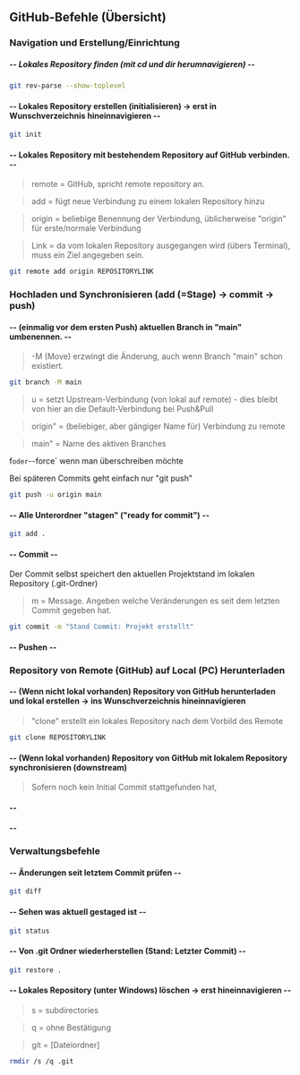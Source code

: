 ## GitHub-Befehle (Übersicht)

### Navigation und Erstellung/Einrichtung

##### -- Lokales Repository finden (mit cd und dir herumnavigieren) --

```bash
git rev-parse --show-toplevel
```



#### -- Lokales Repository erstellen (initialisieren) -> erst in Wunschverzeichnis hineinnavigieren --

```bash
git init
```


#### -- Lokales Repository mit bestehendem Repository auf GitHub verbinden. --

> remote = GitHub, spricht remote repository an.

> add = fügt neue Verbindung zu einem lokalen Repository hinzu

> origin = beliebige Benennung der Verbindung, üblicherweise "origin" für erste/normale Verbindung

> Link = da vom lokalen Repository ausgegangen wird (übers Terminal), muss ein Ziel angegeben sein.

```bash
git remote add origin REPOSITORYLINK
```


### Hochladen und Synchronisieren (add (=Stage) -> commit -> push)

#### -- (einmalig vor dem ersten Push) aktuellen Branch in "main" umbenennen. --

> -M (Move) erzwingt die Änderung, auch wenn Branch "main" schon existiert.

```bash
git branch -M main
```

> u = setzt Upstream-Verbindung (von lokal auf remote) - dies bleibt von hier an die Default-Verbindung bei Push&Pull

> origin" = (beliebiger, aber gängiger Name für) Verbindung zu remote

> main" = Name des aktiven Branches
 
f` oder `--force` wenn man überschreiben möchte

Bei späteren Commits geht einfach nur "git push"

```bash
git push -u origin main
```

#### -- Alle Unterordner "stagen" ("ready for commit") --

```bash
git add .
```


#### -- Commit --

Der Commit selbst speichert den aktuellen Projektstand im lokalen Repository (.git-Ordner)

> m = Message. Angeben welche Veränderungen es seit dem letzten Commit gegeben hat.

```bash
git commit -m "Stand Commit: Projekt erstellt"
```

#### -- Pushen --





### Repository von Remote (GitHub) auf Local (PC) Herunterladen

#### -- (Wenn nicht lokal vorhanden) Repository von GitHub herunterladen und lokal erstellen -> ins Wunschverzeichnis hineinnavigieren
> "clone" erstellt ein lokales Repository nach dem Vorbild des Remote
```bash
git clone REPOSITORYLINK
```
#### -- (Wenn lokal vorhanden) Repository von GitHub mit lokalem Repository synchronisieren (downstream)
> Sofern noch kein Initial Commit stattgefunden hat, 

#### -- 
#### -- 

### Verwaltungsbefehle

#### -- Änderungen seit letztem Commit prüfen --

```bash
git diff
```


#### -- Sehen was aktuell gestaged ist --

```bash
git status
```


#### -- Von .git Ordner wiederherstellen (Stand: Letzter Commit) --

```bash
git restore .
```

#### -- Lokales Repository (unter Windows) löschen -> erst hineinnavigieren --

> s = subdirectories

> q = ohne Bestätigung

> git = \[Dateiordner]

```bash
rmdir /s /q .git
```











